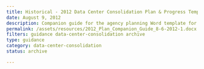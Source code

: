 ```yaml
---
title: Historical - 2012 Data Center Consolidation Plan & Progress Template Companion Guide
date: August 9, 2012
description: Companion guide for the agency planning Word template for data center consolidation.
permalink: /assets/resources/2012_Plan_Companion_Guide_8-6-2012-1.docx
filters: guidance data-center-consolidation archive
type: guidance
category: data-center-consolidation
status: archive

---
```

